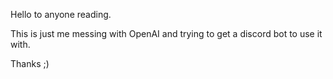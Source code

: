 Hello to anyone reading.

This is just me messing with OpenAI and trying to get a discord bot to use it with. 

Thanks ;)